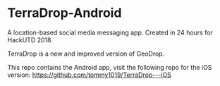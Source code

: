 # TerraDrop-Android
A location-based social media messaging app. Created in 24 hours for HackUTD 2018.

TerraDrop is a new and improved version of GeoDrop.

This repo contains the Android app, visit the following repo for the iOS version: https://github.com/tommy1019/TerraDrop---iOS
